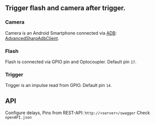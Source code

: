 ## Trigger flash and camera after trigger.

### Camera
Camera is an Android Smartphone connected via [ADB](https://developer.android.com/tools/adb): [AdvancedSharpAdbClient](https://github.com/SharpAdb/AdvancedSharpAdbClient).

### Flash
Flash is connected via GPIO pin and Optocoupler.
Default pin `17`.

### Trigger
Trigger is an impulse read from GPIO.
Default pin `14`.

## API

Configure delays, Pins from REST-API: `http://<server>/swagger`
Check `openAPI.json`